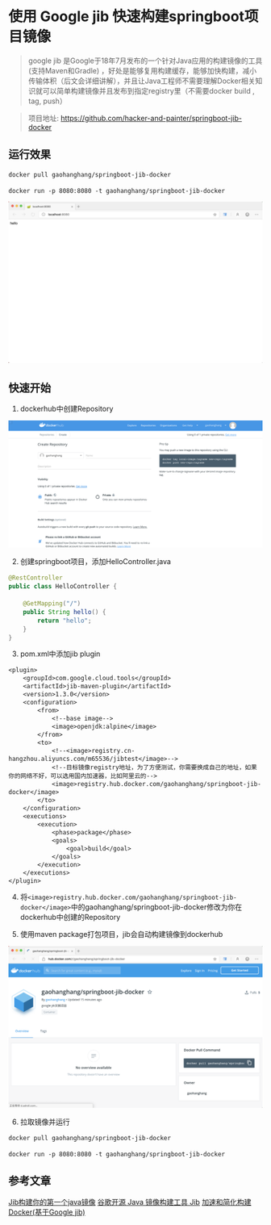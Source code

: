 # 使用 Google jib 快速构建springboot项目镜像

> google jib 是Google于18年7月发布的一个针对Java应用的构建镜像的工具(支持Maven和Gradle) ，好处是能够复用构建缓存，能够加快构建，减小传输体积（后文会详细讲解），并且让Java工程师不需要理解Docker相关知识就可以简单构建镜像并且发布到指定registry里（不需要docker build , tag, push）

> 项目地址: https://github.com/hacker-and-painter/springboot-jib-docker

## 运行效果

```
docker pull gaohanghang/springboot-jib-docker

docker run -p 8080:8080 -t gaohanghang/springboot-jib-docker
```

![](https://raw.githubusercontent.com/gaohanghang/images/master/img20190715231430.png)

## 快速开始

1. dockerhub中创建Repository

![](https://raw.githubusercontent.com/gaohanghang/images/master/img20190715231800.png)

2. 创建springboot项目，添加HelloController.java

```java
@RestController
public class HelloController {

    @GetMapping("/")
    public String hello() {
        return "hello";
    }
}
``` 

3. pom.xml中添加jib plugin

```
<plugin>
    <groupId>com.google.cloud.tools</groupId>
    <artifactId>jib-maven-plugin</artifactId>
    <version>1.3.0</version>
    <configuration>
        <from>
            <!--base image-->
            <image>openjdk:alpine</image>
        </from>
        <to>
            <!--<image>registry.cn-hangzhou.aliyuncs.com/m65536/jibtest</image>-->
            <!--目标镜像registry地址，为了方便测试，你需要换成自己的地址，如果你的网络不好，可以选用国内加速器，比如阿里云的-->
            <image>registry.hub.docker.com/gaohanghang/springboot-jib-docker</image>
        </to>
    </configuration>
    <executions>
        <execution>
            <phase>package</phase>
            <goals>
                <goal>build</goal>
            </goals>
        </execution>
    </executions>
</plugin>
```

4. 将`<image>registry.hub.docker.com/gaohanghang/springboot-jib-docker</image>`中的gaohanghang/springboot-jib-docker修改为你在dockerhub中创建的Repository


5. 使用maven package打包项目，jib会自动构建镜像到dockerhub

![](https://raw.githubusercontent.com/gaohanghang/images/master/img20190715232421.png)

6. 拉取镜像并运行

```
docker pull gaohanghang/springboot-jib-docker

docker run -p 8080:8080 -t gaohanghang/springboot-jib-docker
```

## 参考文章

[Jib构建你的第一个java镜像](https://juejin.im/post/5b4e9c316fb9a04fa01d39d6)
[谷歌开源 Java 镜像构建工具 Jib](https://www.infoq.cn/article/2018/07/google-opensource-Jib)
[加速和简化构建Docker(基于Google jib)]([https://juejin.im/post/5c60c021f265da2dd37bf85b]())
